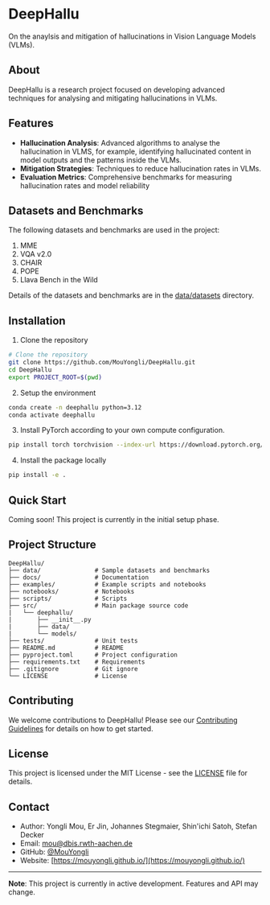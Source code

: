 # DeepHallu

On the anaylsis and mitigation of hallucinations in Vision Language Models (VLMs).

## About

DeepHallu is a research project focused on developing advanced techniques for analysing and mitigating hallucinations in VLMs.

## Features

- **Hallucination Analysis**: Advanced algorithms to analyse the hallucination in VLMS, for example, identifying hallucinated content in model outputs and the patterns inside the VLMs.
- **Mitigation Strategies**: Techniques to reduce hallucination rates in VLMs.
- **Evaluation Metrics**: Comprehensive benchmarks for measuring hallucination rates and model reliability

## Datasets and Benchmarks

The following datasets and benchmarks are used in the project:
1. MME
2. VQA v2.0
3. CHAIR
4. POPE
5. Llava Bench in the Wild

Details of the datasets and benchmarks are in the [data/datasets](data/datasets) directory.

## Installation

1. Clone the repository
```bash
# Clone the repository
git clone https://github.com/MouYongli/DeepHallu.git
cd DeepHallu
export PROJECT_ROOT=$(pwd)
```

2. Setup the environment
```bash
conda create -n deephallu python=3.12
conda activate deephallu
```

3. Install PyTorch according to your own compute configuration.
```bash
pip install torch torchvision --index-url https://download.pytorch.org/whl/cu129
```

4. Install the package locally
```bash
pip install -e .  
```



## Quick Start

Coming soon! This project is currently in the initial setup phase.

## Project Structure

```
DeepHallu/
├── data/               # Sample datasets and benchmarks
├── docs/               # Documentation
├── examples/           # Example scripts and notebooks
├── notebooks/          # Notebooks
├── scripts/            # Scripts
├── src/                # Main package source code
|   └── deephallu/
|       ├── __init__.py
|       ├── data/
|       └── models/
├── tests/              # Unit tests
├── README.md           # README
├── pyproject.toml      # Project configuration
├── requirements.txt    # Requirements
├── .gitignore          # Git ignore
└── LICENSE             # License
```

## Contributing

We welcome contributions to DeepHallu! Please see our [Contributing Guidelines](CONTRIBUTING.md) for details on how to get started.

## License

This project is licensed under the MIT License - see the [LICENSE](LICENSE) file for details.

<!-- ## Citation

If you use DeepHallu in your research, please cite:

```bibtex
@article{deephallu2025,
  author = {Mou, Yongli},
  title = {DeepHallu: On the Analysis and Mitigation of Hallucinations in Vision Language Models},
  year = {2025},
  journal = {arXiv preprint arXiv:2509.00000},
}
``` -->

## Contact

- Author: Yongli Mou, Er Jin, Johannes Stegmaier, Shin'ichi Satoh, Stefan Decker
- Email: mou@dbis.rwth-aachen.de
- GitHub: [@MouYongli](https://github.com/MouYongli)
- Website: [https://mouyongli.github.io/](https://mouyongli.github.io/)

---

**Note**: This project is currently in active development. Features and API may change.
